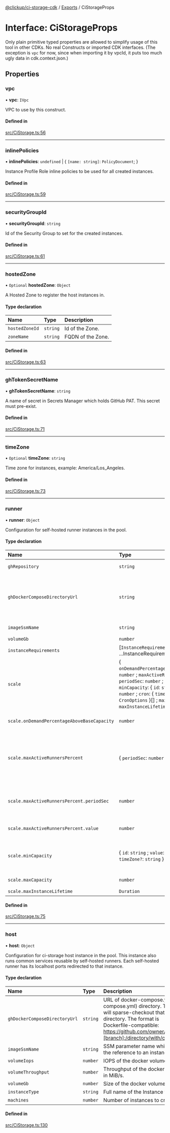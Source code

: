 [@clickup/ci-storage-cdk](../README.md) / [Exports](../modules.md) / CiStorageProps

# Interface: CiStorageProps

Only plain primitive typed properties are allowed to simplify usage of this
tool in other CDKs. No real Constructs or imported CDK interfaces. (The
exception is `vpc` for now, since when importing it by vpcId, it puts too
much ugly data in cdk.context.json.)

## Properties

### vpc

• **vpc**: `IVpc`

VPC to use by this construct.

#### Defined in

[src/CiStorage.ts:56](https://github.com/clickup/ci-storage-cdk/blob/master/src/CiStorage.ts#L56)

___

### inlinePolicies

• **inlinePolicies**: `undefined` \| \{ `[name: string]`: `PolicyDocument`;  }

Instance Profile Role inline policies to be used for all created
instances.

#### Defined in

[src/CiStorage.ts:59](https://github.com/clickup/ci-storage-cdk/blob/master/src/CiStorage.ts#L59)

___

### securityGroupId

• **securityGroupId**: `string`

Id of the Security Group to set for the created instances.

#### Defined in

[src/CiStorage.ts:61](https://github.com/clickup/ci-storage-cdk/blob/master/src/CiStorage.ts#L61)

___

### hostedZone

• `Optional` **hostedZone**: `Object`

A Hosted Zone to register the host instances in.

#### Type declaration

| Name | Type | Description |
| :------ | :------ | :------ |
| `hostedZoneId` | `string` | Id of the Zone. |
| `zoneName` | `string` | FQDN of the Zone. |

#### Defined in

[src/CiStorage.ts:63](https://github.com/clickup/ci-storage-cdk/blob/master/src/CiStorage.ts#L63)

___

### ghTokenSecretName

• **ghTokenSecretName**: `string`

A name of secret in Secrets Manager which holds GitHub PAT. This secret
must pre-exist.

#### Defined in

[src/CiStorage.ts:71](https://github.com/clickup/ci-storage-cdk/blob/master/src/CiStorage.ts#L71)

___

### timeZone

• `Optional` **timeZone**: `string`

Time zone for instances, example: America/Los_Angeles.

#### Defined in

[src/CiStorage.ts:73](https://github.com/clickup/ci-storage-cdk/blob/master/src/CiStorage.ts#L73)

___

### runner

• **runner**: `Object`

Configuration for self-hosted runner instances in the pool.

#### Type declaration

| Name | Type | Description |
| :------ | :------ | :------ |
| `ghRepository` | `string` | "{owner}/{repository}" which this self-hosted runners pool serves. |
| `ghDockerComposeDirectoryUrl` | `string` | URL of docker-compose.yml (or compose.yml) directory. The tool will sparse-checkout that directory. The format is Dockerfile-compatible: https://github.com/owner/repo[#[branch]:/directory/with/compose/] |
| `imageSsmName` | `string` | SSM parameter name which holds the reference to an instance image. |
| `volumeGb` | `number` | Size of the root volume. |
| `instanceRequirements` | [`InstanceRequirementsProperty`, ...InstanceRequirementsProperty[]] | The list of requirements to choose Spot Instances. |
| `scale` | \{ `onDemandPercentageAboveBaseCapacity`: `number` ; `maxActiveRunnersPercent`: \{ `periodSec`: `number` ; `value`: `number`  } ; `minCapacity`: \{ `id`: `string` ; `value`: `number` ; `cron`: \{ `timeZone?`: `string`  } & `CronOptions`  }[] ; `maxCapacity`: `number` ; `maxInstanceLifetime`: `Duration`  } | Scaling options. |
| `scale.onDemandPercentageAboveBaseCapacity` | `number` | The percentages of On-Demand Instances and Spot Instances for your additional capacity. |
| `scale.maxActiveRunnersPercent` | \{ `periodSec`: `number` ; `value`: `number`  } | Maximum percentage of active runners. If the MAX metric of number of active runners within the recent periodSec interval grows beyond this threshold, the autoscaling group will launch new instances until the percentage drops, or maxCapacity is reached. |
| `scale.maxActiveRunnersPercent.periodSec` | `number` | Calculate MAX metric within that period. The higher is the value, the slower will the capacity lower (but it doesn't affect how fast will it increase). |
| `scale.maxActiveRunnersPercent.value` | `number` | Value to use for the target percentage of active (busy) runners. |
| `scale.minCapacity` | \{ `id`: `string` ; `value`: `number` ; `cron`: \{ `timeZone?`: `string`  } & `CronOptions`  }[] | Minimal number of idle runners to keep, depending on the daytime. If the auto scaling group has less than this number of instances, the new instances will be created. |
| `scale.maxCapacity` | `number` | Maximum total number of instances. |
| `scale.maxInstanceLifetime` | `Duration` | Re-create instances time to time. |

#### Defined in

[src/CiStorage.ts:75](https://github.com/clickup/ci-storage-cdk/blob/master/src/CiStorage.ts#L75)

___

### host

• **host**: `Object`

Configuration for ci-storage host instance in the pool. This instance also
runs common services reusable by self-hosted runners. Each self-hosted
runner has its localhost ports redirected to that instance.

#### Type declaration

| Name | Type | Description |
| :------ | :------ | :------ |
| `ghDockerComposeDirectoryUrl` | `string` | URL of docker-compose.yml (or compose.yml) directory. The tool will sparse-checkout that directory. The format is Dockerfile-compatible: https://github.com/owner/repo[#[branch]:/directory/with/compose/] |
| `imageSsmName` | `string` | SSM parameter name which holds the reference to an instance image. |
| `volumeIops` | `number` | IOPS of the docker volume. |
| `volumeThroughput` | `number` | Throughput of the docker volume in MiB/s. |
| `volumeGb` | `number` | Size of the docker volume. |
| `instanceType` | `string` | Full name of the Instance type. |
| `machines` | `number` | Number of instances to create. |

#### Defined in

[src/CiStorage.ts:130](https://github.com/clickup/ci-storage-cdk/blob/master/src/CiStorage.ts#L130)
